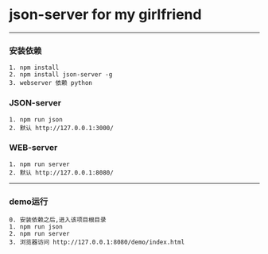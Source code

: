 
# json-server for my girlfriend


----------


### 安装依赖
    1. npm install
    2. npm install json-server -g
    3. webserver 依赖 python

### JSON-server
    1. npm run json
    2. 默认 http://127.0.0.1:3000/

### WEB-server
    1. npm run server
    2. 默认 http://127.0.0.1:8080/


----------


### demo运行
    0. 安装依赖之后,进入该项目根目录
    1. npm run json
    2. npm run server
    3. 浏览器访问 http://127.0.0.1:8080/demo/index.html

